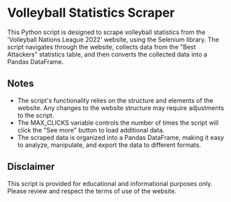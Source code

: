 # Volleyball Statistics Scraper
This Python script is designed to scrape volleyball statistics from the 'Volleyball Nations League 2022' website, using the Selenium library. The script navigates through the website, collects data from the "Best Attackers" statistics table, and then converts the collected data into a Pandas DataFrame.
## Notes
* The script's functionality relies on the structure and elements of the website. Any changes to the website structure may require adjustments to the script.
* The MAX_CLICKS variable controls the number of times the script will click the "See more" button to load additional data. 
* The scraped data is organized into a Pandas DataFrame, making it easy to analyze, manipulate, and export the data to different formats.
## Disclaimer
This script is provided for educational and informational purposes only. Please review and respect the terms of use of the website. 
